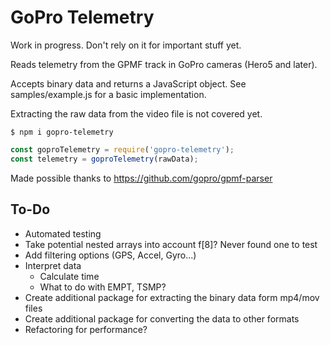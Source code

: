 # GoPro Telemetry

Work in progress. Don't rely on it for important stuff yet.

Reads telemetry from the GPMF track in GoPro cameras (Hero5 and later).

Accepts binary data and returns a JavaScript object. See samples/example.js for a basic implementation.

Extracting the raw data from the video file is not covered yet.

```shell
$ npm i gopro-telemetry
```

```js
const goproTelemetry = require('gopro-telemetry');
const telemetry = goproTelemetry(rawData);
```

Made possible thanks to https://github.com/gopro/gpmf-parser

## To-Do

- Automated testing
- Take potential nested arrays into account f[8]? Never found one to test
- Add filtering options (GPS, Accel, Gyro...)
- Interpret data
  - Calculate time
  - What to do with EMPT, TSMP?
- Create additional package for extracting the binary data form mp4/mov files
- Create additional package for converting the data to other formats
- Refactoring for performance?
